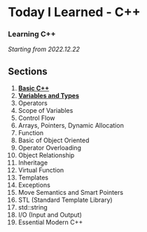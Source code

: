 # Today I Learned - C++

### Learning C++

_Starting from 2022.12.22_

## Sections
1. [**Basic C++**](https://github.com/wani-ham/TIL_cpp/tree/main/Basic%20Cpp)
1. [**Variables and Types**](https://github.com/wani-ham/TIL_cpp/tree/main/Variables%20and%20Types)
1. Operators
1. Scope of Variables
1. Control Flow
1. Arrays, Pointers, Dynamic Allocation
1. Function
1. Basic of Object Oriented
1. Operator Overloading
1. Object Relationship
1. Inheritage
1. Virtual Function
1. Templates
1. Exceptions
1. Move Semantics and Smart Pointers
1. STL (Standard Template Library)
1. std::string
1. I/O (Input and Output)
1. Essential Modern C++

